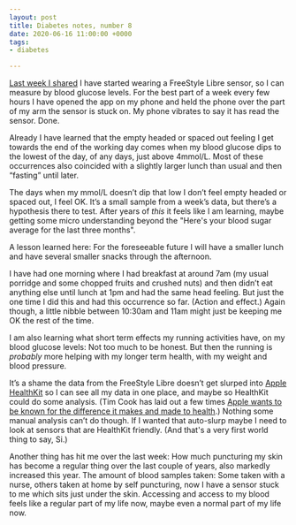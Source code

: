 ```yaml
---
layout: post
title: Diabetes notes, number 8
date: 2020-06-16 11:00:00 +0000
tags:
- diabetes

---
```

[Last week I shared](https://www.ermlikeyeah.com/diabetes-notes-number-7/) I have started wearing a FreeStyle Libre sensor, so I can measure by blood glucose levels. For the best part of a week every few hours I have opened the app on my phone and held the phone over the part of my arm the sensor is stuck on. My phone vibrates to say it has read the sensor. Done.

Already I have learned that the empty headed or spaced out feeling I get towards the end of the working day comes when my blood glucose dips to the lowest of the day, of any days, just above 4mmol/L. Most of these occurrences also coincided with a slightly larger lunch than usual and then “fasting” until later.

The days when my mmol/L doesn’t dip that low I don’t feel empty headed or spaced out, I feel OK. It’s a small sample from a week’s data, but there’s a hypothesis there to test. After years of _this_ it feels like I am learning, maybe getting some micro understanding beyond the "Here's your blood sugar average for the last three months".

A lesson learned here: For the foreseeable future I will have a smaller lunch and have several smaller snacks through the afternoon.

I have had one morning where I had breakfast at around 7am (my usual porridge and some chopped fruits and crushed nuts) and then didn’t eat anything else until lunch at 1pm and had the same head feeling. But just the one time I did this and had this occurrence so far. (Action and effect.) Again though, a little nibble between 10:30am and 11am might just be keeping me OK the rest of the time.

I am also learning what short term effects my running activities have, on my blood glucose levels: Not too much to be honest. But then the running is _probably_ more helping with my longer term health, with my weight and blood pressure.

It’s a shame the data from the FreeStyle Libre doesn’t get slurped into [Apple HealthKit](https://developer.apple.com/health-fitness/) so I can see all my data in one place, and maybe so HealthKit could do some analysis. (Tim Cook has laid out a few times [Apple wants to be known for the difference it makes and made to health](https://mashable.com/article/tim-cook-apple-health/).) Nothing some manual analysis can’t do though. If I wanted that auto-slurp maybe I need to look at sensors that are HealthKit friendly. (And that's a very first world thing to say, Si.)

Another thing has hit me over the last week: How much puncturing my skin has become a regular thing over the last couple of years, also markedly increased this year. The amount of blood samples taken: Some taken with a nurse, others taken at home by self puncturing, now I have a sensor stuck to me which sits just under the skin. Accessing and access to my blood feels like a regular part of my life now, maybe even a normal part of my life now.